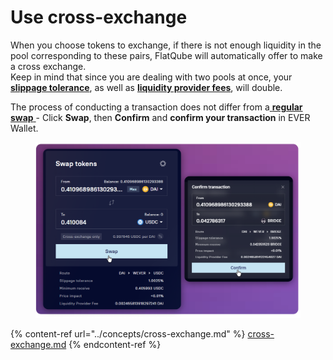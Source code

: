 # Use cross-exchange

When you choose tokens to exchange, if there is not enough liquidity in the pool corresponding to these pairs, FlatQube will automatically offer to make a cross exchange.\
Keep in mind that since you are dealing with two pools at once, your [**slippage tolerance**](../concepts/slippage-tolerance.md), as well as [**liquidity provider fees**](../concepts/fees.md), will double.

The process of conducting a transaction does not differ from a[ **regular swap** ](make-a-basic-swap.md)- Click **Swap**, then **Confirm** and **confirm your transaction** in EVER Wallet.

<figure><img src="../../../.gitbook/assets/image (97).png" alt=""><figcaption></figcaption></figure>

{% content-ref url="../concepts/cross-exchange.md" %}
[cross-exchange.md](../concepts/cross-exchange.md)
{% endcontent-ref %}
